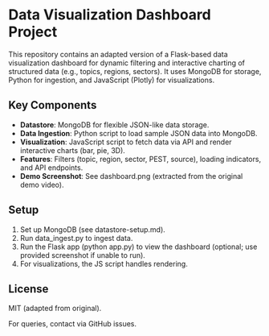 # Data Visualization Dashboard Project

This repository contains an adapted version of a Flask-based data visualization dashboard for dynamic filtering and interactive charting of structured data (e.g., topics, regions, sectors). It uses MongoDB for storage, Python for ingestion, and JavaScript (Plotly) for visualizations.

## Key Components
- **Datastore**: MongoDB for flexible JSON-like data storage.
- **Data Ingestion**: Python script to load sample JSON data into MongoDB.
- **Visualization**: JavaScript script to fetch data via API and render interactive charts (bar, pie, 3D).
- **Features**: Filters (topic, region, sector, PEST, source), loading indicators, and API endpoints.
- **Demo Screenshot**: See dashboard.png (extracted from the original demo video).

## Setup
1. Set up MongoDB (see datastore-setup.md).
2. Run data_ingest.py to ingest data.
3. Run the Flask app (python app.py) to view the dashboard (optional; use provided screenshot if unable to run).
4. For visualizations, the JS script handles rendering.

## License
MIT (adapted from original).

For queries, contact via GitHub issues.
